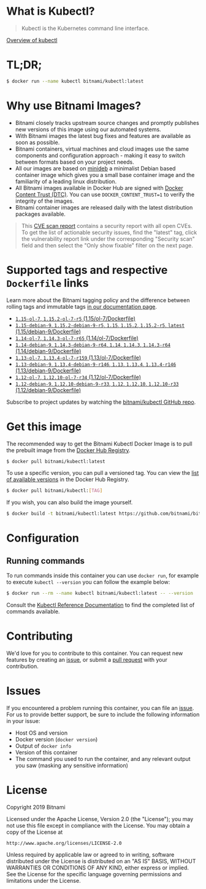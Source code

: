
# What is Kubectl?

> Kubectl is the Kubernetes command line interface.

[Overview of kubectl](https://kubernetes.io/docs/reference/kubectl/overview/)

# TL;DR;

```bash
$ docker run --name kubectl bitnami/kubectl:latest
```

# Why use Bitnami Images?

* Bitnami closely tracks upstream source changes and promptly publishes new versions of this image using our automated systems.
* With Bitnami images the latest bug fixes and features are available as soon as possible.
* Bitnami containers, virtual machines and cloud images use the same components and configuration approach - making it easy to switch between formats based on your project needs.
* All our images are based on [minideb](https://github.com/bitnami/minideb) a minimalist Debian based container image which gives you a small base container image and the familiarity of a leading linux distribution.
* All Bitnami images available in Docker Hub are signed with [Docker Content Trust (DTC)](https://docs.docker.com/engine/security/trust/content_trust/). You can use `DOCKER_CONTENT_TRUST=1` to verify the integrity of the images.
* Bitnami container images are released daily with the latest distribution packages available.


> This [CVE scan report](https://quay.io/repository/bitnami/kubectl?tab=tags) contains a security report with all open CVEs. To get the list of actionable security issues, find the "latest" tag, click the vulnerability report link under the corresponding "Security scan" field and then select the "Only show fixable" filter on the next page.

# Supported tags and respective `Dockerfile` links

Learn more about the Bitnami tagging policy and the difference between rolling tags and immutable tags [in our documentation page](https://docs.bitnami.com/containers/how-to/understand-rolling-tags-containers/).


* [`1.15-ol-7`, `1.15.2-ol-7-r5` (1.15/ol-7/Dockerfile)](https://github.com/bitnami/bitnami-docker-kubectl/blob/1.15.2-ol-7-r5/1.15/ol-7/Dockerfile)
* [`1.15-debian-9`, `1.15.2-debian-9-r5`, `1.15`, `1.15.2`, `1.15.2-r5`, `latest` (1.15/debian-9/Dockerfile)](https://github.com/bitnami/bitnami-docker-kubectl/blob/1.15.2-debian-9-r5/1.15/debian-9/Dockerfile)
* [`1.14-ol-7`, `1.14.3-ol-7-r65` (1.14/ol-7/Dockerfile)](https://github.com/bitnami/bitnami-docker-kubectl/blob/1.14.3-ol-7-r65/1.14/ol-7/Dockerfile)
* [`1.14-debian-9`, `1.14.3-debian-9-r64`, `1.14`, `1.14.3`, `1.14.3-r64` (1.14/debian-9/Dockerfile)](https://github.com/bitnami/bitnami-docker-kubectl/blob/1.14.3-debian-9-r64/1.14/debian-9/Dockerfile)
* [`1.13-ol-7`, `1.13.4-ol-7-r159` (1.13/ol-7/Dockerfile)](https://github.com/bitnami/bitnami-docker-kubectl/blob/1.13.4-ol-7-r159/1.13/ol-7/Dockerfile)
* [`1.13-debian-9`, `1.13.4-debian-9-r146`, `1.13`, `1.13.4`, `1.13.4-r146` (1.13/debian-9/Dockerfile)](https://github.com/bitnami/bitnami-docker-kubectl/blob/1.13.4-debian-9-r146/1.13/debian-9/Dockerfile)
* [`1.12-ol-7`, `1.12.10-ol-7-r34` (1.12/ol-7/Dockerfile)](https://github.com/bitnami/bitnami-docker-kubectl/blob/1.12.10-ol-7-r34/1.12/ol-7/Dockerfile)
* [`1.12-debian-9`, `1.12.10-debian-9-r33`, `1.12`, `1.12.10`, `1.12.10-r33` (1.12/debian-9/Dockerfile)](https://github.com/bitnami/bitnami-docker-kubectl/blob/1.12.10-debian-9-r33/1.12/debian-9/Dockerfile)

Subscribe to project updates by watching the [bitnami/kubectl GitHub repo](https://github.com/bitnami/bitnami-docker-kubectl).

# Get this image

The recommended way to get the Bitnami Kubectl Docker Image is to pull the prebuilt image from the [Docker Hub Registry](https://hub.docker.com/r/bitnami/kubectl).

```bash
$ docker pull bitnami/kubectl:latest
```

To use a specific version, you can pull a versioned tag. You can view the [list of available versions](https://hub.docker.com/r/bitnami/kubectl/tags/) in the Docker Hub Registry.

```bash
$ docker pull bitnami/kubectl:[TAG]
```

If you wish, you can also build the image yourself.

```bash
$ docker build -t bitnami/kubectl:latest https://github.com/bitnami/bitnami-docker-kubectl.git
```

# Configuration

## Running commands

To run commands inside this container you can use `docker run`, for example to execute `kubectl --version` you can follow the example below:

```bash
$ docker run --rm --name kubectl bitnami/kubectl:latest -- --version
```

Consult the [Kubectl Reference Documentation](https://kubernetes.io/docs/reference/generated/kubectl/kubectl-commands) to find the completed list of commands available.

# Contributing

We'd love for you to contribute to this container. You can request new features by creating an [issue](https://github.com/bitnami/bitnami-docker-kubectl/issues), or submit a [pull request](https://github.com/bitnami/bitnami-docker-kubectl/pulls) with your contribution.

# Issues

If you encountered a problem running this container, you can file an [issue](https://github.com/bitnami/bitnami-docker-kubectl/issues). For us to provide better support, be sure to include the following information in your issue:

- Host OS and version
- Docker version (`docker version`)
- Output of `docker info`
- Version of this container
- The command you used to run the container, and any relevant output you saw (masking any sensitive information)

# License

Copyright 2019 Bitnami

Licensed under the Apache License, Version 2.0 (the "License");
you may not use this file except in compliance with the License.
You may obtain a copy of the License at

    http://www.apache.org/licenses/LICENSE-2.0

Unless required by applicable law or agreed to in writing, software
distributed under the License is distributed on an "AS IS" BASIS,
WITHOUT WARRANTIES OR CONDITIONS OF ANY KIND, either express or implied.
See the License for the specific language governing permissions and
limitations under the License.
